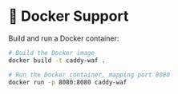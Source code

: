 # 🐳 Docker Support

Build and run a Docker container:

```bash
# Build the Docker image
docker build -t caddy-waf .

# Run the Docker container, mapping port 8080
docker run -p 8080:8080 caddy-waf
```


